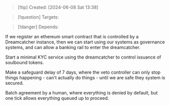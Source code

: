 
>[!tip] Created: [2024-06-08 Sat 13:38]

>[!question] Targets: 

>[!danger] Depends: 

If we register an ethereum smart contract that is controlled by a Dreamcatcher instance, then we can start using our systems as governance systems, and can allow a banking rail to enter the dreamcatcher.

Start a minimal KYC service using the dreamcatcher to control issuance of soulbound tokens.

Make a safeguard delay of 7 days, where the veto controller can only stop things happening - can't actually do things - until we are safe they system is secured.

Batch agreement by a human, where everything is denied by default, but one tick allows everything queued up to proceed.